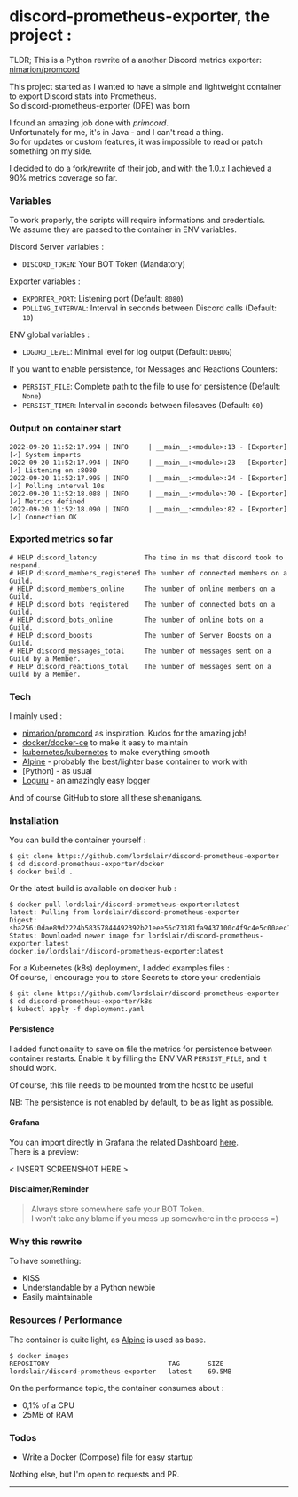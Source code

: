# discord-prometheus-exporter, the project :

TLDR; This is a Python rewrite of a another Discord metrics exporter: [nimarion/promcord][promcord]

This project started as I wanted to have a simple and lightweight container to export Discord stats into Prometheus.  
So discord-prometheus-exporter (DPE) was born

I found an amazing job done with *primcord*.  
Unfortunately for me, it's in Java - and I can't read a thing.  
So for updates or custom features, it was impossible to read or patch something on my side.

I decided to do a fork/rewrite of their job, and with the 1.0.x I achieved a 90% metrics coverage so far.

### Variables

To work properly, the scripts will require informations and credentials.  
We assume they are passed to the container in ENV variables.

Discord Server variables :
- `DISCORD_TOKEN`: Your BOT Token (Mandatory)

Exporter variables :
- `EXPORTER_PORT`: Listening port (Default: `8080`)
- `POLLING_INTERVAL`: Interval in seconds between Discord calls (Default: `10`)

ENV global variables :
- `LOGURU_LEVEL`: Minimal level for log output (Default: `DEBUG`)

If you want to enable persistence, for Messages and Reactions Counters:
- `PERSIST_FILE`: Complete path to the file to use for persistence (Default: `None`)
- `PERSIST_TIMER`: Interval in seconds between filesaves (Default: `60`)

### Output on container start

```
2022-09-20 11:52:17.994 | INFO     | __main__:<module>:13 - [Exporter][✓] System imports
2022-09-20 11:52:17.994 | INFO     | __main__:<module>:23 - [Exporter][✓] Listening on :8080
2022-09-20 11:52:17.995 | INFO     | __main__:<module>:24 - [Exporter][✓] Polling interval 10s
2022-09-20 11:52:18.088 | INFO     | __main__:<module>:70 - [Exporter][✓] Metrics defined
2022-09-20 11:52:18.090 | INFO     | __main__:<module>:82 - [Exporter][✓] Connection OK
```

### Exported metrics so far

```
# HELP discord_latency            The time in ms that discord took to respond.
# HELP discord_members_registered The number of connected members on a Guild.
# HELP discord_members_online     The number of online members on a Guild.
# HELP discord_bots_registered    The number of connected bots on a Guild.
# HELP discord_bots_online        The number of online bots on a Guild.
# HELP discord_boosts             The number of Server Boosts on a Guild.
# HELP discord_messages_total     The number of messages sent on a Guild by a Member.
# HELP discord_reactions_total    The number of messages sent on a Guild by a Member.
```

### Tech

I mainly used :

* [nimarion/promcord][promcord] as inspiration. Kudos for the amazing job!
* [docker/docker-ce][docker] to make it easy to maintain
* [kubernetes/kubernetes][kubernetes] to make everything smooth
* [Alpine][alpine] - probably the best/lighter base container to work with
* [Python] - as usual
* [Loguru][loguru] - an amazingly easy logger

And of course GitHub to store all these shenanigans.

### Installation

You can build the container yourself :
```
$ git clone https://github.com/lordslair/discord-prometheus-exporter
$ cd discord-prometheus-exporter/docker
$ docker build .
```

Or the latest build is available on docker hub :
```
$ docker pull lordslair/discord-prometheus-exporter:latest
latest: Pulling from lordslair/discord-prometheus-exporter
Digest: sha256:0dae89d2224b58357844492392b21eee56c73181fa9437100c4f9c4e5c00aec1
Status: Downloaded newer image for lordslair/discord-prometheus-exporter:latest
docker.io/lordslair/discord-prometheus-exporter:latest
```

For a Kubernetes (k8s) deployment, I added examples files :  
Of course, I encourage you to store Secrets to store your credentials
```
$ git clone https://github.com/lordslair/discord-prometheus-exporter
$ cd discord-prometheus-exporter/k8s
$ kubectl apply -f deployment.yaml
```

#### Persistence

I added functionality to save on file the metrics for persistence between container restarts.
Enable it by filling the ENV VAR `PERSIST_FILE`, and it should work.

Of course, this file needs to be mounted from the host to be useful

NB: The persistence is not enabled by default, to be as light as possible.

#### Grafana

You can import directly in Grafana the related Dashboard [here][dashboard].  
There is a preview:  

< INSERT SCREENSHOT HERE >

#### Disclaimer/Reminder

> Always store somewhere safe your BOT Token.  
> I won't take any blame if you mess up somewhere in the process =)  

### Why this rewrite

To have something:
- KISS
- Understandable by a Python newbie
- Easily maintainable  


### Resources / Performance

The container is quite light, as [Alpine][alpine] is used as base.  

```
$ docker images
REPOSITORY                              TAG       SIZE
lordslair/discord-prometheus-exporter   latest    69.5MB
```

On the performance topic, the container consumes about :
 - 0,1% of a CPU
 - 25MB of RAM

### Todos

 - Write a Docker (Compose) file for easy startup

Nothing else, but I'm open to requests and PR.  

---
   [kubernetes]: <https://github.com/kubernetes/kubernetes>
   [docker]: <https://github.com/docker/docker-ce>
   [alpine]: <https://github.com/alpinelinux>
   [promcord]: <https://github.com/nimarion/promcord>
   [loguru]: <https://github.com/Delgan/loguru>
   [dashboard]: <https://github.com/lordslair/discord-prometheus-exporter/grafana/dashboard-DPE.json>

